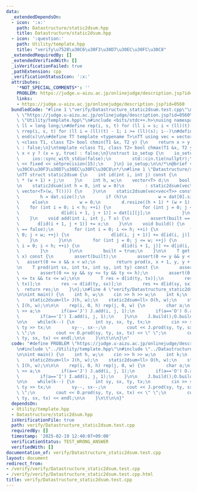 ```yaml
---
data:
  _extendedDependsOn:
  - icon: ':x:'
    path: Datastructure/static2dsum.hpp
    title: Datastructure/static2dsum.hpp
  - icon: ':question:'
    path: Utility/template.hpp
    title: "verify\u7528\u30C6\u30F3\u30D7\u30EC\u30FC\u30C8"
  _extendedRequiredBy: []
  _extendedVerifiedWith: []
  _isVerificationFailed: true
  _pathExtension: cpp
  _verificationStatusIcon: ':x:'
  attributes:
    '*NOT_SPECIAL_COMMENTS*': ''
    PROBLEM: https://judge.u-aizu.ac.jp/onlinejudge/description.jsp?id=0560
    links:
    - https://judge.u-aizu.ac.jp/onlinejudge/description.jsp?id=0560
  bundledCode: "#line 1 \"verify/Datastructure_static2dsum.test.cpp\"\n#define PROBLEM\
    \ \"https://judge.u-aizu.ac.jp/onlinejudge/description.jsp?id=0560\"\n#line 1\
    \ \"Utility/template.hpp\"\n#include <bits/stdc++.h>\nusing namespace std;\nusing\
    \ ll = long long;\n#define rep(i, s, t) for (ll i = s; i < (ll)(t); i++)\n#define\
    \ rrep(i, s, t) for (ll i = (ll)(t) - 1; i >= (ll)(s); i--)\n#define all(x) begin(x),\
    \ end(x)\n\n#define TT template <typename T>\nTT using vec = vector<T>;\ntemplate\
    \ <class T1, class T2> bool chmin(T1 &x, T2 y) {\n    return x > y ? (x = y, true)\
    \ : false;\n}\ntemplate <class T1, class T2> bool chmax(T1 &x, T2 y) {\n    return\
    \ x < y ? (x = y, true) : false;\n}\nstruct io_setup {\n    io_setup() {\n   \
    \     ios::sync_with_stdio(false);\n        std::cin.tie(nullptr);\n        cout\
    \ << fixed << setprecision(15);\n    }\n} io_setup;\n\n/*\n@brief verify\u7528\
    \u30C6\u30F3\u30D7\u30EC\u30FC\u30C8\n*/\n#line 1 \"Datastructure/static2dsum.hpp\"\
    \nTT struct static2dsum {\n    int id(int i, int j) const {\n        return i\
    \ * (w + 1) + j;\n    }\n    int h, w;\n    vector<T> d;\n    bool built = false;\n\
    \n    static2dsum(int h = 0, int w = 0)\n        : static2dsum(vector<vector<T>>(h,\
    \ vector<T>(w, T()))) {\n    }\n\n    static2dsum(vec<vec<T>> const &dat) {\n\
    \        h = dat.size();\n        if (h)\n            w = dat[0].size();\n   \
    \     else\n            w = 0;\n        d.resize((h + 1) * (w + 1), 0);\n    \
    \    for (int i = 0; i < h; ++i) {\n            for (int j = 0; j < w; ++j) {\n\
    \                d[id(i + 1, j + 1)] = dat[i][j];\n            }\n        }\n\
    \    }\n    void add(int i, int j, T x) {\n        assert(built == false);\n \
    \       d[id(i + 1, j + 1)] += x;\n    }\n\n    void build() {\n        assert(built\
    \ == false);\n        for (int i = 0; i <= h; ++i) {\n            for (int j =\
    \ 0; j < w; ++j) {\n                d[id(i, j + 1)] += d[id(i, j)];\n        \
    \    }\n        }\n\n        for (int j = 0; j <= w; ++j) {\n            for (int\
    \ i = 0; i < h; ++i) {\n                d[id(i + 1, j)] += d[id(i, j)];\n    \
    \        }\n        }\n\n        built = true;\n    }\n\n    T get(int y, int\
    \ x) const {\n        assert(built);\n        assert(0 <= y && y < h);\n     \
    \   assert(0 <= x && x < w);\n        return prod(x, x + 1, y, y + 1);\n    }\n\
    \n    T prod(int sx, int tx, int sy, int ty) const {\n        assert(built);\n\
    \        assert(0 <= sy && sy <= ty && ty <= h);\n        assert(0 <= sx && sx\
    \ <= tx && tx <= w);\n\n        T res = d[id(ty, tx)];\n        res -= d[id(sy,\
    \ tx)];\n        res -= d[id(ty, sx)];\n        res += d[id(sy, sx)];\n      \
    \  return res;\n    }\n};\n#line 4 \"verify/Datastructure_static2dsum.test.cpp\"\
    \n\nint main() {\n    int h, w;\n    cin >> h >> w;\n    int k;\n    cin >> k;\n\
    \    static2dsum<ll> J(h, w);\n    static2dsum<ll> O(h, w);\n    static2dsum<ll>\
    \ I(h, w);\n\n\n    rep(i, 0, h) rep(j, 0, w) {\n        char a;\n        cin\
    \ >> a;\n        if(a=='J') J.add(i, j, 1);\n        if(a=='O') O.add(i, j, 1);\n\
    \        if(a=='I') I.add(i, j, 1);\n    }\n\n    J.build();O.build();I.build();\n\
    \n\n    while(k--) {\n        int sy, sx, ty, tx;\n        cin >> sy >> sx >>\
    \ ty >> tx;\n        sy--, sx--;\n        cout << J.prod(sy, ty, sx, tx) << \"\
    \ \";\n        cout << O.prod(sy, ty, sx, tx) << \" \";\n        cout << I.prod(sy,\
    \ ty, sx, tx) << endl;\n\n    }\n\t\n\n}\n"
  code: "#define PROBLEM \"https://judge.u-aizu.ac.jp/onlinejudge/description.jsp?id=0560\"\
    \n#include \"../Utility/template.hpp\"\n#include \"../Datastructure/static2dsum.hpp\"\
    \n\nint main() {\n    int h, w;\n    cin >> h >> w;\n    int k;\n    cin >> k;\n\
    \    static2dsum<ll> J(h, w);\n    static2dsum<ll> O(h, w);\n    static2dsum<ll>\
    \ I(h, w);\n\n\n    rep(i, 0, h) rep(j, 0, w) {\n        char a;\n        cin\
    \ >> a;\n        if(a=='J') J.add(i, j, 1);\n        if(a=='O') O.add(i, j, 1);\n\
    \        if(a=='I') I.add(i, j, 1);\n    }\n\n    J.build();O.build();I.build();\n\
    \n\n    while(k--) {\n        int sy, sx, ty, tx;\n        cin >> sy >> sx >>\
    \ ty >> tx;\n        sy--, sx--;\n        cout << J.prod(sy, ty, sx, tx) << \"\
    \ \";\n        cout << O.prod(sy, ty, sx, tx) << \" \";\n        cout << I.prod(sy,\
    \ ty, sx, tx) << endl;\n\n    }\n\t\n\n}"
  dependsOn:
  - Utility/template.hpp
  - Datastructure/static2dsum.hpp
  isVerificationFile: true
  path: verify/Datastructure_static2dsum.test.cpp
  requiredBy: []
  timestamp: '2025-02-19 12:40:07+09:00'
  verificationStatus: TEST_WRONG_ANSWER
  verifiedWith: []
documentation_of: verify/Datastructure_static2dsum.test.cpp
layout: document
redirect_from:
- /verify/verify/Datastructure_static2dsum.test.cpp
- /verify/verify/Datastructure_static2dsum.test.cpp.html
title: verify/Datastructure_static2dsum.test.cpp
---
```

